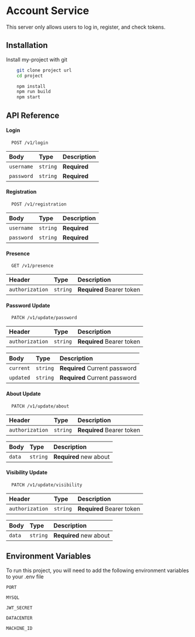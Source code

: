 
# Account Service

This server only allows users to log in, register, and check tokens.


## Installation

Install my-project with git

```bash
    git clone project url
    cd project

    npm install
    npm run build
    npm start
```
    
## API Reference

#### Login

```http
  POST /v1/login
```

| Body | Type     | Description                |
| :-------- | :------- | :------------------------- |
| `username` | `string` | **Required** |
| `password` | `string` | **Required** |

#### Registration

```http
  POST /v1/registration
```

| Body | Type     | Description                |
| :-------- | :------- | :------------------------- |
| `username` | `string` | **Required** |
| `password` | `string` | **Required** |


#### Presence

```http
  GET /v1/presence
```

| Header | Type     | Description                |
| :-------- | :------- | :------------------------- |
| `authorization` | `string` | **Required** Bearer token |


#### Password Update

```http
  PATCH /v1/update/password
```

| Header | Type     | Description                |
| :-------- | :------- | :------------------------- |
| `authorization` | `string` | **Required** Bearer token |

| Body | Type     | Description                |
| :-------- | :------- | :------------------------- |
| `current` | `string` | **Required** Current password |
| `updated` | `string` | **Required** Current password |

#### About Update

```http
  PATCH /v1/update/about
```

| Header | Type     | Description                |
| :-------- | :------- | :------------------------- |
| `authorization` | `string` | **Required** Bearer token |

| Body | Type     | Description                |
| :-------- | :------- | :------------------------- |
| `data` | `string` | **Required** new about |


#### Visibility Update

```http
  PATCH /v1/update/visibility
```

| Header | Type     | Description                |
| :-------- | :------- | :------------------------- |
| `authorization` | `string` | **Required** Bearer token |

| Body | Type     | Description                |
| :-------- | :------- | :------------------------- |
| `data` | `string` | **Required** new about |


## Environment Variables

To run this project, you will need to add the following environment variables to your .env file

`PORT`

`MYSQL`

`JWT_SECRET`

`DATACENTER`

`MACHINE_ID`

